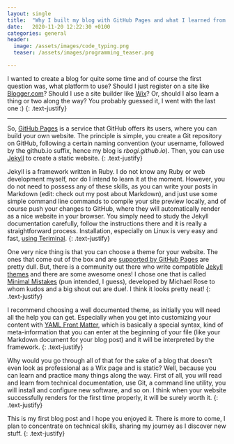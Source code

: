 ```yaml
---
layout: single
title:  "Why I built my blog with GitHub Pages and what I learned from it"
date:   2020-11-20 12:22:30 +0100
categories: general
header:
  image: /assets/images/code_typing.png
  teaser: /assets/images/programming_teaser.png

---
```


I wanted to create a blog for quite some time and of course the first question was, what platform to use? Should I just register on a site like [Blogger.com](https://www.blogger.com/about/?bpli=1)? Should I use a site builder like [Wix](https://www.wix.com/)? Or, should I also learn a thing or two along the way? You probably guessed it, I went with the last one :)
{: .text-justify}

---

So, [GitHub Pages](https://pages.github.com/) is a service that GitHub offers its users, where you can build your own website. The principle is simple, you create a Git repository on GitHub, following a certain naming convention (your username, followed by the github.io suffix, hence my blog is *rbogi.github.io*). Then, you can use [Jekyll](https://jekyllrb.com/) to create a static website. 
{: .text-justify}

Jekyll is a framework written in Ruby. I do not know any Ruby or web development myself, nor do I intend to learn it at the moment. However, you do not need to possess any of these skills, as you can write your posts in Markdown (edit: check out my post about Markdown), and just use some simple command line commands to compile your site preview locally, and of course push your changes to GitHub, where they will automatically render as a nice website in your browser. You simply need to study the Jekyll documentation carefully, follow the instructions there and it is really a straightforward process. Installation, especially on Linux is very easy and fast, [using Teriminal](https://jekyllrb.com/docs/installation/ubuntu/).
{: .text-justify}

One very nice thing is that you can choose a theme for your website. The ones that come out of the box and are [supported by GitHub Pages](https://pages.github.com/themes/) are pretty dull. But, there is a community out there who write compatible [Jekyll themes](https://jekyllthemes.io/github-pages-themes) and there are some awesome ones! I chose one that is called [Minimal Mistakes](https://mmistakes.github.io/minimal-mistakes/) (pun intended, I guess), developed by Michael Rose to whom kudos and a big shout out are due!. I think it looks pretty neat!
{: .text-justify}

I recommend choosing a well documented theme, as initially you will need all the help you can get. Especially when you get into customizing your content with [YAML Front Matter](https://jekyllrb.com/docs/front-matter/), which is basically a special syntax, kind of meta-information that you can enter at the beginning of your file (like your Markdown document for your blog post) and it will be interpreted by the framework.
{: .text-justify}

Why would you go through all of that for the sake of a blog that doesn't even look as professional as a Wix page and is static? Well, because you can learn and practice many things along the way. First of all, you will read and learn from technical documentation, use Git, a command line utility, you will install and configure new software, and so on. I think when your website successfully renders for the first time properly, it will be surely worth it.
{: .text-justify}

This is my first blog post and I hope you enjoyed it. There is more to come, I plan to concentrate on technical skills, sharing my journey as I discover new stuff.
{: .text-justify}

